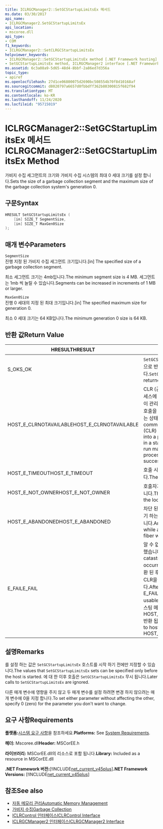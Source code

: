 ```yaml
---
title: ICLRGCManager2::SetGCStartupLimitsEx 메서드
ms.date: 03/30/2017
api_name:
- ICLRGCManager2.SetGCStartupLimitsEx
api_location:
- mscoree.dll
api_type:
- COM
f1_keywords:
- ICLRGCManager2::SetCLRGCStartupLimitsEx
helpviewer_keywords:
- ICLRGCManager2::SetGCStartupLimitsEx method [.NET Framework hosting]
- SetGCStartupLimitsEx method, ICLRGCManager2 interface [.NET Framework hosting]
ms.assetid: 6c3a08a9-5d65-48d4-8bbf-2a86ed7d356a
topic_type:
- apiref
ms.openlocfilehash: 27d1ce06800075d2690bc508554b70f8d10168af
ms.sourcegitcommit: d8020797a6657d0fbbdff362b80300815f682f94
ms.translationtype: MT
ms.contentlocale: ko-KR
ms.lasthandoff: 11/24/2020
ms.locfileid: "95715019"
---
```

# <a name="iclrgcmanager2setgcstartuplimitsex-method"></a><span data-ttu-id="6ad3d-102">ICLRGCManager2::SetGCStartupLimitsEx 메서드</span><span class="sxs-lookup"><span data-stu-id="6ad3d-102">ICLRGCManager2::SetGCStartupLimitsEx Method</span></span>

<span data-ttu-id="6ad3d-103">가비지 수집 세그먼트의 크기와 가비지 수집 시스템의 최대 0 세대 크기를 설정 합니다.</span><span class="sxs-lookup"><span data-stu-id="6ad3d-103">Sets the size of a garbage collection segment and the maximum size of the garbage collection system's generation 0.</span></span>  
  
## <a name="syntax"></a><span data-ttu-id="6ad3d-104">구문</span><span class="sxs-lookup"><span data-stu-id="6ad3d-104">Syntax</span></span>  
  
```cpp  
HRESULT SetGCStartupLimitsEx (  
    [in] SIZE_T SegmentSize,
    [in] SIZE_T MaxGen0Size  
);  
```  
  
## <a name="parameters"></a><span data-ttu-id="6ad3d-105">매개 변수</span><span class="sxs-lookup"><span data-stu-id="6ad3d-105">Parameters</span></span>  

 `SegmentSize`  
 <span data-ttu-id="6ad3d-106">진행 지정 된 가비지 수집 세그먼트 크기입니다.</span><span class="sxs-lookup"><span data-stu-id="6ad3d-106">[in] The specified size of a garbage collection segment.</span></span>  
  
 <span data-ttu-id="6ad3d-107">최소 세그먼트 크기는 4mb입니다.</span><span class="sxs-lookup"><span data-stu-id="6ad3d-107">The minimum segment size is 4 MB.</span></span> <span data-ttu-id="6ad3d-108">세그먼트는 1mb 씩 늘릴 수 있습니다.</span><span class="sxs-lookup"><span data-stu-id="6ad3d-108">Segments can be increased in increments of 1 MB or larger.</span></span>  
  
 `MaxGen0Size`  
 <span data-ttu-id="6ad3d-109">진행 0 세대의 지정 된 최대 크기입니다.</span><span class="sxs-lookup"><span data-stu-id="6ad3d-109">[in] The specified maximum size for generation 0.</span></span>  
  
 <span data-ttu-id="6ad3d-110">최소 0 세대 크기는 64 KB입니다.</span><span class="sxs-lookup"><span data-stu-id="6ad3d-110">The minimum generation 0 size is 64 KB.</span></span>  
  
## <a name="return-value"></a><span data-ttu-id="6ad3d-111">반환 값</span><span class="sxs-lookup"><span data-stu-id="6ad3d-111">Return Value</span></span>  
  
|<span data-ttu-id="6ad3d-112">HRESULT</span><span class="sxs-lookup"><span data-stu-id="6ad3d-112">HRESULT</span></span>|<span data-ttu-id="6ad3d-113">설명</span><span class="sxs-lookup"><span data-stu-id="6ad3d-113">Description</span></span>|  
|-------------|-----------------|  
|<span data-ttu-id="6ad3d-114">S_OK</span><span class="sxs-lookup"><span data-stu-id="6ad3d-114">S_OK</span></span>|<span data-ttu-id="6ad3d-115">`SetGCStartupLimitsEx` 성공적으로 반환 되었습니다.</span><span class="sxs-lookup"><span data-stu-id="6ad3d-115">`SetGCStartupLimitsEx` returned successfully.</span></span>|  
|<span data-ttu-id="6ad3d-116">HOST_E_CLRNOTAVAILABLE</span><span class="sxs-lookup"><span data-stu-id="6ad3d-116">HOST_E_CLRNOTAVAILABLE</span></span>|<span data-ttu-id="6ad3d-117">CLR (공용 언어 런타임)이 프로세스에 로드 되지 않았거나 CLR이 관리 코드를 실행할 수 없거나 호출을 성공적으로 처리할 수 없는 상태에 있습니다.</span><span class="sxs-lookup"><span data-stu-id="6ad3d-117">The common language runtime (CLR) has not been loaded into a process, or the CLR is in a state in which it cannot run managed code or process the call successfully.</span></span>|  
|<span data-ttu-id="6ad3d-118">HOST_E_TIMEOUT</span><span class="sxs-lookup"><span data-stu-id="6ad3d-118">HOST_E_TIMEOUT</span></span>|<span data-ttu-id="6ad3d-119">호출 시간이 초과 되었습니다.</span><span class="sxs-lookup"><span data-stu-id="6ad3d-119">The call timed out.</span></span>|  
|<span data-ttu-id="6ad3d-120">HOST_E_NOT_OWNER</span><span class="sxs-lookup"><span data-stu-id="6ad3d-120">HOST_E_NOT_OWNER</span></span>|<span data-ttu-id="6ad3d-121">호출자가 잠금을 소유 하지 않습니다.</span><span class="sxs-lookup"><span data-stu-id="6ad3d-121">The caller does not own the lock.</span></span>|  
|<span data-ttu-id="6ad3d-122">HOST_E_ABANDONED</span><span class="sxs-lookup"><span data-stu-id="6ad3d-122">HOST_E_ABANDONED</span></span>|<span data-ttu-id="6ad3d-123">차단 된 스레드나 파이버에서 대기 하는 동안 이벤트를 취소 했습니다.</span><span class="sxs-lookup"><span data-stu-id="6ad3d-123">An event was canceled while a blocked thread or fiber was waiting on it.</span></span>|  
|<span data-ttu-id="6ad3d-124">E_FAIL</span><span class="sxs-lookup"><span data-stu-id="6ad3d-124">E_FAIL</span></span>|<span data-ttu-id="6ad3d-125">알 수 없는 치명적인 오류가 발생 했습니다.</span><span class="sxs-lookup"><span data-stu-id="6ad3d-125">An unknown catastrophic failure occurred.</span></span> <span data-ttu-id="6ad3d-126">메서드가 E_FAIL 반환 된 후에는 프로세스 내에서 CLR을 더 이상 사용할 수 없습니다.</span><span class="sxs-lookup"><span data-stu-id="6ad3d-126">After a method returns E_FAIL, the CLR is no longer usable within the process.</span></span> <span data-ttu-id="6ad3d-127">호스팅 메서드를 이후에 호출 하면 HOST_E_CLRNOTAVAILABLE 반환 됩니다.</span><span class="sxs-lookup"><span data-stu-id="6ad3d-127">Subsequent calls to hosting methods return HOST_E_CLRNOTAVAILABLE.</span></span>|  
  
## <a name="remarks"></a><span data-ttu-id="6ad3d-128">설명</span><span class="sxs-lookup"><span data-stu-id="6ad3d-128">Remarks</span></span>  

 <span data-ttu-id="6ad3d-129">를 설정 하는 값은 `SetGCStartupLimitsEx` 호스트를 시작 하기 전에만 지정할 수 있습니다.</span><span class="sxs-lookup"><span data-stu-id="6ad3d-129">The values that `SetGCStartupLimitsEx` sets can be specified only before the host is started.</span></span> <span data-ttu-id="6ad3d-130">에 대 한 이후 호출은 `SetGCStartupLimitsEx` 무시 됩니다.</span><span class="sxs-lookup"><span data-stu-id="6ad3d-130">Later calls to `SetGCStartupLimitsEx` are ignored.</span></span>  
  
 <span data-ttu-id="6ad3d-131">다른 매개 변수에 영향을 주지 않고 두 매개 변수를 설정 하려면 변경 하지 않으려는 매개 변수에 0을 지정 합니다.</span><span class="sxs-lookup"><span data-stu-id="6ad3d-131">To set either parameter without affecting the other, specify 0 (zero) for the parameter you don't want to change.</span></span>  
  
## <a name="requirements"></a><span data-ttu-id="6ad3d-132">요구 사항</span><span class="sxs-lookup"><span data-stu-id="6ad3d-132">Requirements</span></span>  

 <span data-ttu-id="6ad3d-133">**플랫폼:**[시스템 요구 사항](../../get-started/system-requirements.md)을 참조하세요.</span><span class="sxs-lookup"><span data-stu-id="6ad3d-133">**Platforms:** See [System Requirements](../../get-started/system-requirements.md).</span></span>  
  
 <span data-ttu-id="6ad3d-134">**헤더:** Mscoree.dll</span><span class="sxs-lookup"><span data-stu-id="6ad3d-134">**Header:** MSCorEE.h</span></span>  
  
 <span data-ttu-id="6ad3d-135">**라이브러리:** MSCorEE.dll의 리소스로 포함 됩니다.</span><span class="sxs-lookup"><span data-stu-id="6ad3d-135">**Library:** Included as a resource in MSCorEE.dll</span></span>  
  
 <span data-ttu-id="6ad3d-136">**.NET Framework 버전:**[!INCLUDE[net_current_v45plus](../../../../includes/net-current-v45plus-md.md)]</span><span class="sxs-lookup"><span data-stu-id="6ad3d-136">**.NET Framework Versions:** [!INCLUDE[net_current_v45plus](../../../../includes/net-current-v45plus-md.md)]</span></span>  
  
## <a name="see-also"></a><span data-ttu-id="6ad3d-137">참조</span><span class="sxs-lookup"><span data-stu-id="6ad3d-137">See also</span></span>

- [<span data-ttu-id="6ad3d-138">자동 메모리 관리</span><span class="sxs-lookup"><span data-stu-id="6ad3d-138">Automatic Memory Management</span></span>](../../../standard/automatic-memory-management.md)
- [<span data-ttu-id="6ad3d-139">가비지 수집</span><span class="sxs-lookup"><span data-stu-id="6ad3d-139">Garbage Collection</span></span>](../../../standard/garbage-collection/index.md)
- [<span data-ttu-id="6ad3d-140">ICLRControl 인터페이스</span><span class="sxs-lookup"><span data-stu-id="6ad3d-140">ICLRControl Interface</span></span>](iclrcontrol-interface.md)
- [<span data-ttu-id="6ad3d-141">ICLRGCManager2 인터페이스</span><span class="sxs-lookup"><span data-stu-id="6ad3d-141">ICLRGCManager2 Interface</span></span>](iclrgcmanager2-interface.md)
